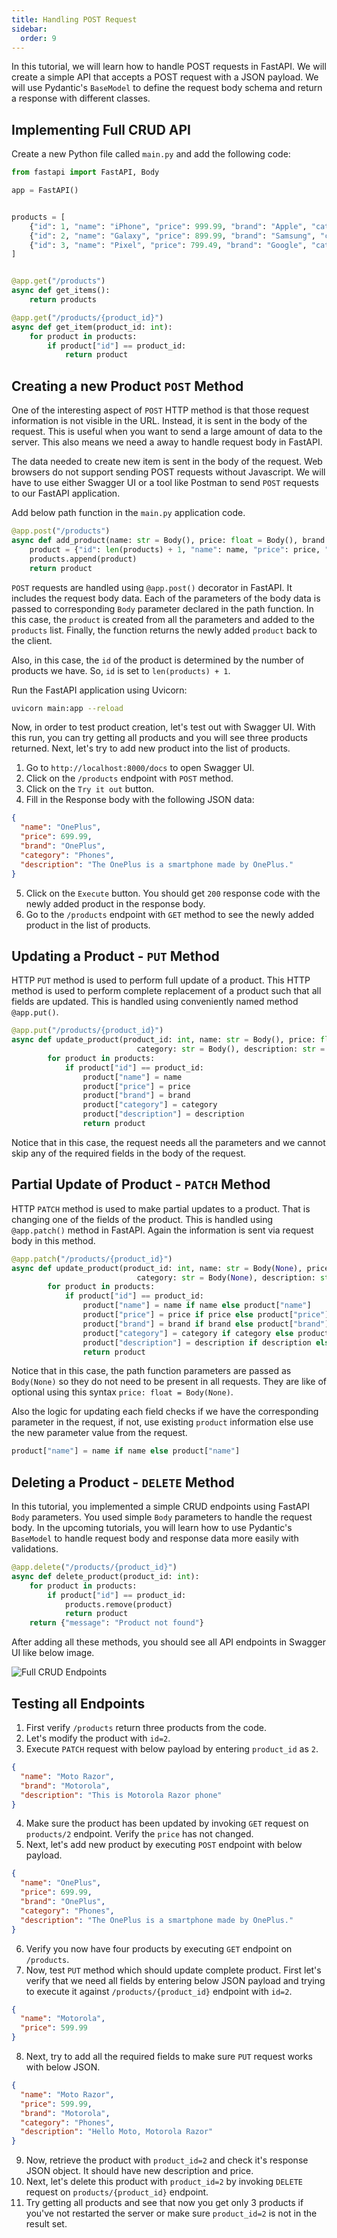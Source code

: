 ```yaml
---
title: Handling POST Request
sidebar:
  order: 9
---
```


In this tutorial, we will learn how to handle POST requests in FastAPI. We will create a simple API that accepts a POST request with a JSON payload. We will use Pydantic's `BaseModel` to define the request body schema and return a response with different classes.

## Implementing Full CRUD API

Create a new Python file called `main.py` and add the following code:

```python
from fastapi import FastAPI, Body

app = FastAPI()


products = [
    {"id": 1, "name": "iPhone", "price": 999.99, "brand": "Apple", "category": "Phones", "description": "The iPhone is a smartphone made by Apple Inc."},
    {"id": 2, "name": "Galaxy", "price": 899.99, "brand": "Samsung", "category": "Phones", "description": "The Galaxy is a smartphone made by Samsung."},
    {"id": 3, "name": "Pixel", "price": 799.49, "brand": "Google", "category": "Phones", "description": "The Pixel is a smartphone made by Google."}
]


@app.get("/products")
async def get_items():
    return products

@app.get("/products/{product_id}")
async def get_item(product_id: int):
    for product in products:
        if product["id"] == product_id:
            return product
```

## Creating a new Product `POST` Method

One of the interesting aspect of `POST` HTTP method is that those request information is not visible in the URL. Instead, it is sent in the body of the request. This is useful when you want to send a large amount of data to the server. This also means we need a away to handle request body in FastAPI.

The data needed to create new item is sent in the body of the request. Web browsers do not support sending POST requests without Javascript. We will have to use either Swagger UI or a tool like Postman to send `POST` requests to our FastAPI application.

Add below path function in the `main.py` application code.

```python
@app.post("/products")
async def add_product(name: str = Body(), price: float = Body(), brand: str = Body(), category: str = Body(), description: str = Body()):
    product = {"id": len(products) + 1, "name": name, "price": price, "brand": brand, "category": category, "description": description}
    products.append(product)
    return product
```

`POST` requests are handled using `@app.post()` decorator in FastAPI. It includes the request body data. Each of the parameters of the body data is passed to corresponding `Body` parameter declared in the path function. In this case, the `product` is created from all the parameters and added to the `products` list. Finally, the function returns the newly added `product` back to the client.

Also, in this case, the `id` of the product is determined by the number of products we have. So, `id` is set to `len(products) + 1`.

Run the FastAPI application using Uvicorn:

```bash
uvicorn main:app --reload
```

Now, in order to test product creation, let's test out with Swagger UI. With this run, you can try getting all products and you will see three products returned.
Next, let's try to add new product into the list of products.

1. Go to `http://localhost:8000/docs` to open Swagger UI.
2. Click on the `/products` endpoint with `POST` method.
3. Click on the `Try it out` button.
4. Fill in the Response body with the following JSON data:

```json
{
  "name": "OnePlus",
  "price": 699.99,
  "brand": "OnePlus",
  "category": "Phones",
  "description": "The OnePlus is a smartphone made by OnePlus."
}
```
 
5. Click on the `Execute` button.
You should get `200` response code with the newly added product in the response body.
6. Go to the `/products` endpoint with `GET` method to see the newly added product in the list of products.

## Updating a Product - `PUT` Method

HTTP `PUT` method is used to perform full update of a product. This HTTP method is used to perform complete replacement of a product such that all fields are updated. This is handled using conveniently named method `@app.put()`.

```python
@app.put("/products/{product_id}")
async def update_product(product_id: int, name: str = Body(), price: float = Body(), brand: str = Body(),
                            category: str = Body(), description: str = Body()):
        for product in products:
            if product["id"] == product_id:
                product["name"] = name
                product["price"] = price
                product["brand"] = brand
                product["category"] = category
                product["description"] = description
                return product
```

Notice that in this case, the request needs all the parameters and we cannot skip any of the required fields in the body of the request.


## Partial Update of Product - `PATCH` Method

HTTP `PATCH` method is used to make partial updates to a product. That is changing one of the fields of the product. This is handled using `@app.patch()` method in FastAPI. Again the information is sent via request body in this method.

```python
@app.patch("/products/{product_id}")
async def update_product(product_id: int, name: str = Body(None), price: float = Body(None), brand: str = Body(None),
                            category: str = Body(None), description: str = Body(None)):
        for product in products:
            if product["id"] == product_id:
                product["name"] = name if name else product["name"]
                product["price"] = price if price else product["price"]
                product["brand"] = brand if brand else product["brand"]
                product["category"] = category if category else product["category"]
                product["description"] = description if description else product["description"]
                return product
```

Notice that in this case, the path function parameters are passed as `Body(None)` so they do not need to be present in all requests. They are like of optional using this syntax `price: float = Body(None)`. 

Also the logic for updating each field checks if we have the corresponding parameter in the request, if not, use existing `product` information else use the new parameter value from the request.

```python
product["name"] = name if name else product["name"]
```

## Deleting a Product - `DELETE` Method

In this tutorial, you implemented a simple CRUD endpoints using FastAPI `Body` parameters. You used simple `Body` parameters to handle the request body. In the upcoming tutorials, you will learn how to use Pydantic's `BaseModel` to handle request body and response data more easily with validations.

```python
@app.delete("/products/{product_id}")
async def delete_product(product_id: int):
    for product in products:
        if product["id"] == product_id:
            products.remove(product)
            return product
    return {"message": "Product not found"}
```

After adding all these methods, you should see all API endpoints in Swagger UI like below image.

![Full CRUD Endpoints](openapi-crud.png "CRUD Endpoints in FastAPI Swagger UI")

## Testing all Endpoints

1. First verify `/products` return three products from the code.
2. Let's modify the product with `id=2`. 
3. Execute `PATCH` request with below payload by entering `product_id` as `2`.

```json
{
  "name": "Moto Razor",
  "brand": "Motorola",
  "description": "This is Motorola Razor phone"
}
```

4. Make sure the product has been updated by invoking `GET` request on `products/2` endpoint. Verify the `price` has not changed.
5. Next, let's add new product by executing `POST` endpoint with below payload.

```json
{
  "name": "OnePlus",
  "price": 699.99,
  "brand": "OnePlus",
  "category": "Phones",
  "description": "The OnePlus is a smartphone made by OnePlus."
}
```

6. Verify you now have four products by executing `GET` endpoint on `/products`.
7. Now, test `PUT` method which should update complete product. First let's verify that we need all fields by entering below JSON payload and trying to execute it against `/products/{product_id}` endpoint with `id=2`. 

```json
{
  "name": "Motorola",
  "price": 599.99
}
```

8. Next, try to add all the required fields to make sure `PUT` request works with below JSON.

```json
{
  "name": "Moto Razor",
  "price": 599.99,
  "brand": "Motorola",
  "category": "Phones",
  "description": "Hello Moto, Motorola Razor"
}
```

9. Now, retrieve the product with `product_id=2` and check it's response JSON object. It should have new description and price.
10. Next, let's delete this product with `product_id=2` by invoking `DELETE` request on `products/{product_id}` endpoint.
11. Try getting all products and see that now you get only 3 products if you've not restarted the server or make sure `product_id=2` is not in the result set.